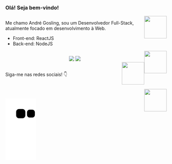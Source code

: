 <div>
  <h3>Olá! Seja bem-vindo!</h3>
<!--   <img align=right width='70' height='70' src="https://cdn.discordapp.com/attachments/901093029241311232/901094568244690944/ablobpopcorn.gif"> -->
  <img align=right width='70' height='70' src="https://cdn.discordapp.com/attachments/901093029241311232/901097598226665492/firewassis.gif">
</div>

##

Me chamo André Gosling, sou um Desenvolvedor Full-Stack, atualmente focado em desenvolvimento à Web.

* Front-end: ReactJS
* Back-end: NodeJS

<div> 
  <img align=right width='70' height='70' src="https://cdn.discordapp.com/attachments/901093029241311232/901100212213395476/engine.gif">
</div>

##

<div align='center'>
  <img height="150em" src="https://github-readme-stats.vercel.app/api?username=andregosling&show_icons=true&theme=dark&include_all_commits=true&count_private=true%22/%3E">
  <img height="150em" src="https://github-readme-stats.vercel.app/api/top-langs/?username=andregosling&layout=compact&langs_count=7&theme=dark">
</div>

<div> 
  <img align=right width='70' height='70' src="https://cdn.discordapp.com/attachments/901093029241311232/901097344198668288/b_instagram.gif">
</div>

##
    
<div align='left'> 
   <p>Siga-me nas redes sociais! 👇</p>
   <a href="https://www.instagram.com/andregosling_/" target="_blank"><img src="https://img.shields.io/badge/Instagram-E4405F?style=for-the-badge&logo=instagram&logoColor=white" alt="" /></a>
   <a href="https://open.spotify.com/user/7oojis7jp584qlloaeag0g64m?si=2afe86d01e71418e" target="_blank"><img src="https://open.spotify.com/user/7oojis7jp584qlloaeag0g64m?si=2afe86d01e71418e" alt="" /></a>
   <a href="mailto:goslingdbusiness@gmail.com" target="_blank"><img src="https://img.shields.io/badge/Gmail-D14836?style=for-the-badge&logo=gmail&logoColor=white" alt="" /></a>
   <a href="https://www.google.com/search?client=opera-gx&q=Gosling%230001.+If+is+unavailable%2C+u+can+try+use+my+ID+to+find-me%3A+<%40!330011632988323843>+(330011632988323843)&sourceid=opera&ie=UTF-8&oe=UTF-8" target="_blank"><img src="https://img.shields.io/badge/Discord-7289DA?style=for-the-badge&logo=discord&logoColor=white" alt="" /></a>
</div>

<div> 
<!--   <img align=right width='70' height='70' src="https://cdn.discordapp.com/attachments/901093029241311232/901099622641074207/Goos.gif"> -->
  <img align=right width='70' height='70' src="https://cdn.discordapp.com/emojis/882345140973367366.gif?size=4096">
</div>

##
  
![Snake animation](https://github.com/andregosling/andregosling/blob/output/github-contribution-grid-snake.svg)
